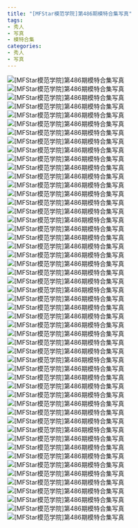 ```yaml
---
title: "[MFStar模范学院]第486期模特合集写真"
tags: 
- 秀人
- 写真
- 模特合集
categories:
- 秀人
- 写真
---
```


![[MFStar模范学院]第486期模特合集写真](https://img.ilovese.xyz/1734715762837.webp)
![[MFStar模范学院]第486期模特合集写真](https://img.ilovese.xyz/1734715764397.webp)
![[MFStar模范学院]第486期模特合集写真](https://img.ilovese.xyz/1734715766296.webp)
![[MFStar模范学院]第486期模特合集写真](https://img.ilovese.xyz/1734715767729.webp)
![[MFStar模范学院]第486期模特合集写真](https://img.ilovese.xyz/1734715769725.webp)
![[MFStar模范学院]第486期模特合集写真](https://img.ilovese.xyz/1734715771512.webp)
![[MFStar模范学院]第486期模特合集写真](https://img.ilovese.xyz/1734715773305.webp)
![[MFStar模范学院]第486期模特合集写真](https://img.ilovese.xyz/1734715774858.webp)
![[MFStar模范学院]第486期模特合集写真](https://img.ilovese.xyz/1734715776766.webp)
![[MFStar模范学院]第486期模特合集写真](https://img.ilovese.xyz/1734715778462.webp)
![[MFStar模范学院]第486期模特合集写真](https://img.ilovese.xyz/1734715779867.webp)
![[MFStar模范学院]第486期模特合集写真](https://img.ilovese.xyz/1734715781431.webp)
![[MFStar模范学院]第486期模特合集写真](https://img.ilovese.xyz/1734715783160.webp)
![[MFStar模范学院]第486期模特合集写真](https://img.ilovese.xyz/1734715784749.webp)
![[MFStar模范学院]第486期模特合集写真](https://img.ilovese.xyz/1734715786215.webp)
![[MFStar模范学院]第486期模特合集写真](https://img.ilovese.xyz/1734715787947.webp)
![[MFStar模范学院]第486期模特合集写真](https://img.ilovese.xyz/1734715789217.webp)
![[MFStar模范学院]第486期模特合集写真](https://img.ilovese.xyz/1734715790954.webp)
![[MFStar模范学院]第486期模特合集写真](https://img.ilovese.xyz/1734715792679.webp)
![[MFStar模范学院]第486期模特合集写真](https://img.ilovese.xyz/1734715794465.webp)
![[MFStar模范学院]第486期模特合集写真](https://img.ilovese.xyz/1734715796567.webp)
![[MFStar模范学院]第486期模特合集写真](https://img.ilovese.xyz/1734715798331.webp)
![[MFStar模范学院]第486期模特合集写真](https://img.ilovese.xyz/1734715800130.webp)
![[MFStar模范学院]第486期模特合集写真](https://img.ilovese.xyz/1734715801431.webp)
![[MFStar模范学院]第486期模特合集写真](https://img.ilovese.xyz/1734715802762.webp)
![[MFStar模范学院]第486期模特合集写真](https://img.ilovese.xyz/1734715803971.webp)
![[MFStar模范学院]第486期模特合集写真](https://img.ilovese.xyz/1734715805691.webp)
![[MFStar模范学院]第486期模特合集写真](https://img.ilovese.xyz/1734715806951.webp)
![[MFStar模范学院]第486期模特合集写真](https://img.ilovese.xyz/1734715808547.webp)
![[MFStar模范学院]第486期模特合集写真](https://img.ilovese.xyz/1734715810395.webp)
![[MFStar模范学院]第486期模特合集写真](https://img.ilovese.xyz/1734715811676.webp)
![[MFStar模范学院]第486期模特合集写真](https://img.ilovese.xyz/1734715813669.webp)
![[MFStar模范学院]第486期模特合集写真](https://img.ilovese.xyz/1734715814967.webp)
![[MFStar模范学院]第486期模特合集写真](https://img.ilovese.xyz/1734715816423.webp)
![[MFStar模范学院]第486期模特合集写真](https://img.ilovese.xyz/1734715818184.webp)
![[MFStar模范学院]第486期模特合集写真](https://img.ilovese.xyz/1734715819987.webp)
![[MFStar模范学院]第486期模特合集写真](https://img.ilovese.xyz/1734715821681.webp)
![[MFStar模范学院]第486期模特合集写真](https://img.ilovese.xyz/1734715823653.webp)
![[MFStar模范学院]第486期模特合集写真](https://img.ilovese.xyz/1734715825353.webp)
![[MFStar模范学院]第486期模特合集写真](https://img.ilovese.xyz/1734715827405.webp)
![[MFStar模范学院]第486期模特合集写真](https://img.ilovese.xyz/1734715828612.webp)
![[MFStar模范学院]第486期模特合集写真](https://img.ilovese.xyz/1734715830754.webp)
![[MFStar模范学院]第486期模特合集写真](https://img.ilovese.xyz/1734715832185.webp)
![[MFStar模范学院]第486期模特合集写真](https://img.ilovese.xyz/1734715833491.webp)
![[MFStar模范学院]第486期模特合集写真](https://img.ilovese.xyz/1734715835063.webp)
![[MFStar模范学院]第486期模特合集写真](https://img.ilovese.xyz/1734715836821.webp)
![[MFStar模范学院]第486期模特合集写真](https://img.ilovese.xyz/1734715839016.webp)
![[MFStar模范学院]第486期模特合集写真](https://img.ilovese.xyz/1734715840862.webp)
![[MFStar模范学院]第486期模特合集写真](https://img.ilovese.xyz/1734715842791.webp)
![[MFStar模范学院]第486期模特合集写真](https://img.ilovese.xyz/1734715844706.webp)
![[MFStar模范学院]第486期模特合集写真](https://img.ilovese.xyz/1734715846199.webp)
